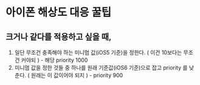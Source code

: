 # 아이폰 해상도 대응 꿀팁
## 크거나 같다를 적용하고 싶을 때, 
1. 일단 무조건 충족해야 하는 미니멈 값(iOS5 기준)을 정한다. ( 이건 10보다는 무조건 커야되 ) - 해당 priority 1000
2. 미니멈 값을 정한 것들 중 하나를 원래 기준값(iOS6 기준)으로 잡고 priority 를 낮춘다. ( 원래는 이 값이어야 되지 <iOS6> ) - priority 900

 

